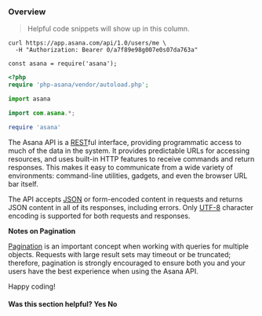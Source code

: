 <span></span>
<section class="full-section beta">
<section>

# Overview

> Helpful code snippets will show up in this column.

```shell
curl https://app.asana.com/api/1.0/users/me \
  -H "Authorization: Bearer 0/a7f89e98g007e0s07da763a"
```

```javascript--nodejs
const asana = require('asana');
```

```php
<?php
require 'php-asana/vendor/autoload.php';
```

```python
import asana
```

```java
import com.asana.*;
```

```ruby
require 'asana'
```

<span class="description">
The Asana API is a <a href="https://developer.mozilla.org/en-US/docs/Glossary/REST" target="_blank" rel="noopener noreferrer">REST</a>ful
interface, providing programmatic access to much of the data in the system. It provides predictable URLs for accessing
resources, and uses built-in HTTP features to receive commands and return responses. This makes it easy to communicate
from a wide variety of environments: command-line utilities, gadgets, and even the browser URL bar itself.
</span>

The API accepts <a href="http://json.org/" target="_blank" rel="noopener noreferrer">JSON</a> or form-encoded content in requests and returns
JSON content in all of its responses, including errors. Only
<a href="https://developer.mozilla.org/en-US/docs/Glossary/UTF-8" target="_blank" rel="noopener noreferrer">UTF-8</a> character encoding is
supported for both requests and responses.

**Notes on Pagination**

<a href="/docs/pagination">Pagination</a> is an important concept when working
with queries for multiple objects. Requests with large result sets may timeout or be truncated; therefore,
pagination is strongly encouraged to ensure both you and your users have the best experience when using the Asana API.

Happy coding!

<div>
  <div class="docs-developer-satisfaction-content">
      <h4>Was this section helpful? <a class="positiveFeedback-DevSatisfaction" style="cursor:pointer;">Yes </a><a class="negativeFeedback-DevSatisfaction" style="cursor:pointer;">No</a></h4>
  </div>
</div>


</section>
